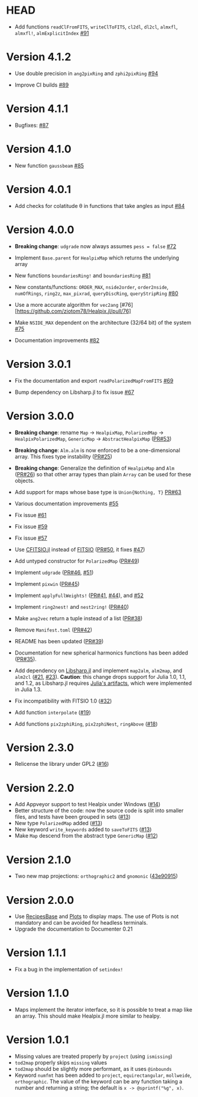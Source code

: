 # HEAD

-   Add functions `readClFromFITS`, `writeClToFITS`, `cl2dl`, `dl2cl`, `almxfl`, `almxfl!`, `almExplicitIndex` [#91](https://github.com/ziotom78/Healpix.jl/pull/91)

# Version 4.1.2

-   Use double precision in `ang2pixRing` and `zphi2pixRing` [#94](https://github.com/ziotom78/Healpix.jl/pull/94)

-   Improve CI builds [#89](https://github.com/ziotom78/Healpix.jl/pull/89)

# Version 4.1.1

-   Bugfixes: [#87](https://github.com/ziotom78/Healpix.jl/pull/87)

# Version 4.1.0

- New function `gaussbeam` [#85](https://github.com/ziotom78/Healpix.jl/pull/85)

# Version 4.0.1

-   Add checks for colatitude θ in functions that take angles as input [#84](https://github.com/ziotom78/Healpix.jl/pull/84)

# Version 4.0.0

-   **Breaking change**: `udgrade` now always assumes `pess = false` [#72]()

-   Implement `Base.parent` for `HealpixMap` which returns the underlying array

-   New functions `boundariesRing!` and `boundariesRing` [#81](https://github.com/ziotom78/Healpix.jl/pull/81)

-   New constants/functions: `ORDER_MAX`, `nside2order`, `order2nside`, `numOfRings`, `ring2z`, `max_pixrad`, `queryDiscRing`, `queryStripRing` [#80](https://github.com/ziotom78/Healpix.jl/pull/80)

-   Use a more accurate algorithm for `vec2ang` [#76][https://github.com/ziotom78/Healpix.jl/pull/76]

-   Make `NSIDE_MAX` dependent on the architecture (32/64 bit) of the system [#75](https://github.com/ziotom78/Healpix.jl/pull/75)

-   Documentation improvements [#82](https://github.com/ziotom78/Healpix.jl/pull/82)


# Version 3.0.1

-   Fix the documentation and export `readPolarizedMapFromFITS` [#69](https://github.com/ziotom78/Healpix.jl/issues/67)

-   Bump dependency on Libsharp.jl to fix issue [#67](https://github.com/ziotom78/Healpix.jl/issues/67)

# Version 3.0.0

-   **Breaking change**: rename `Map` → `HealpixMap`, `PolarizedMap` → `HealpixPolarizedMap`, `GenericMap` → `AbstractHealpixMap` ([PR#53](https://github.com/ziotom78/Healpix.jl/pull/53))

-   **Breaking change**: `Alm.alm` is now enforced to be a one-dimensional array. This fixes type instability ([PR#25](https://github.com/ziotom78/Healpix.jl/pull/25))
    
-   **Breaking change**: Generalize the definition of `HealpixMap` and `Alm` ([PR#26](https://github.com/ziotom78/Healpix.jl/pull/26)) so that other array types than plain `Array` can be used for these objects.

-   Add support for maps whose base type is `Union{Nothing, T}` [PR#63](https://github.com/ziotom78/Healpix.jl/pull/63)

-   Various documentation improvements [#55](https://github.com/ziotom78/Healpix.jl/pull/55)

-   Fix issue [#61](https://github.com/ziotom78/Healpix.jl/pull/61)

-   Fix issue [#59](https://github.com/ziotom78/Healpix.jl/pull/59)

-   Fix issue [#57](https://github.com/ziotom78/Healpix.jl/issues/57)

-   Use [CFITSIO.jl](https://github.com/JuliaAstro/CFITSIO.jl) instead of [FITSIO](https://juliaastro.github.io/FITSIO.jl/stable/) ([PR#50](https://github.com/ziotom78/Healpix.jl/pull/50), it fixes [#47](https://github.com/ziotom78/Healpix.jl/issues/47))

-   Add untyped constructor for `PolarizedMap` ([PR#49](https://github.com/ziotom78/Healpix.jl/pull/49))

-   Implement `udgrade` ([PR#46](https://github.com/ziotom78/Healpix.jl/pull/46), [#51](https://github.com/ziotom78/Healpix.jl/pull/51))

-   Implement `pixwin` ([PR#45](https://github.com/ziotom78/Healpix.jl/pull/45))

-   Implement `applyFullWeights!` ([PR#41](https://github.com/ziotom78/Healpix.jl/pull/41), [#44](https://github.com/ziotom78/Healpix.jl/pull/44)), and [#52](https://github.com/ziotom78/Healpix.jl/pull/52)

-   Implement `ring2nest!` and `nest2ring!` ([PR#40](https://github.com/ziotom78/Healpix.jl/pull/40))

-   Make `ang2vec` return a tuple instead of a list ([PR#38](https://github.com/ziotom78/Healpix.jl/pull/38))

-   Remove `Manifest.toml` ([PR#42](https://github.com/ziotom78/Healpix.jl/pull/42))

-   README has been updated ([PR#39](https://github.com/ziotom78/Healpix.jl/pull/39))

-   Documentation for new spherical harmonics functions has been added ([PR#35](https://github.com/ziotom78/Healpix.jl/pull/35)).
    
-   Add dependency on [Libsharp.jl](https://github.com/ziotom78/libsharp.jl) and implement `map2alm`, `alm2map`, and `alm2cl` ([#21](https://github.com/ziotom78/Healpix.jl/pull/21), [#23](https://github.com/ziotom78/Healpix.jl/pull/23)). **Caution**: this change drops support for Julia 1.0, 1.1, and 1.2, as Libsharp.jl requires [Julia's artifacts](https://julialang.org/blog/2019/11/artifacts/), which were implemented in Julia 1.3.

-   Fix incompatibility with FITSIO 1.0 ([#32](https://github.com/ziotom78/Healpix.jl/pull/32))

-   Add function `interpolate` ([#19](https://github.com/ziotom78/Healpix.jl/pull/19))

-   Add functions `pix2zphiRing`, `pix2zphiNest`, `ringAbove` ([#18](https://github.com/ziotom78/Healpix.jl/pull/18))

# Version 2.3.0

-   Relicense the library under GPL2 ([#16](https://github.com/ziotom78/Healpix.jl/pull/16))

# Version 2.2.0

-   Add Appveyor support to test Healpix under Windows ([#14](https://github.com/ziotom78/Healpix.jl/pull/14))
-   Better structure of the code: now the source code is split into smaller files, and tests have been grouped in sets ([#13](https://github.com/ziotom78/Healpix.jl/pull/13))
-   New type `PolarizedMap` added ([#13](https://github.com/ziotom78/Healpix.jl/pull/13))
-   New keyword `write_keywords` added to `saveToFITS` ([#13](https://github.com/ziotom78/Healpix.jl/pull/13))
-   Make `Map` descend from the abstract type `GenericMap` ([#12](https://github.com/ziotom78/Healpix.jl/pull/12))

# Version 2.1.0

-   Two new map projections: `orthographic2` and `gnomonic` ([43e90915](https://github.com/ziotom78/Healpix.jl/commit/43e90915dba47577de322970bbc14d58b9830ab5))

# Version 2.0.0

-   Use [RecipesBase](https://github.com/JuliaPlots/RecipesBase.jl) and [Plots](https://github.com/JuliaPlots/Plots.jl) to display maps. The use of Plots is not mandatory and can be avoided for headless terminals.
-   Upgrade the documentation to Documenter 0.21

# Version 1.1.1

- Fix a bug in the implementation of `setindex!`

# Version 1.1.0

- Maps implement the iterator interface, so it is possible to treat a map like an array. This should make Healpix.jl more similar to healpy.

# Version 1.0.1

-   Missing values are treated properly by `project` (using `ismissing`)
-   `tod2map` properly skips `missing` values
-   `tod2map` should be slightly more performant, as it uses `@inbounds`
-   Keyword `numfmt` has been added to `project`, `equirectangular`, `mollweide`, `orthographic`. The value of the keyword can be any function taking a number and returning a string; the default is `x -> @sprintf("%g", x)`.
